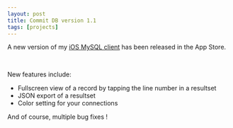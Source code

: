 ```yaml
---
layout: post
title: Commit DB version 1.1
tags: [projects]
---
```


A new version of my [iOS MySQL client](http://commit.cubesoft.fr) has been released in the App Store.

<br>

New features include:

- Fullscreen view of a record by tapping the line number in a resultset
- JSON export of a resultset
- Color setting for your connections

And of course, multiple bug fixes !

